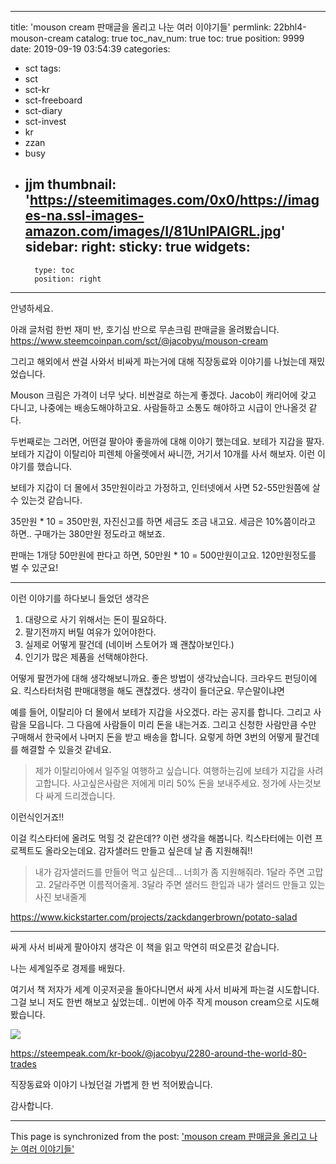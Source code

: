 
---
title: 'mouson cream 판매글을 올리고 나눈 여러 이야기들'
permlink: 22bhl4-mouson-cream
catalog: true
toc_nav_num: true
toc: true
position: 9999
date: 2019-09-19 03:54:39
categories:
- sct
tags:
- sct
- sct-kr
- sct-freeboard
- sct-diary
- sct-invest
- kr
- zzan
- busy
- jjm
thumbnail: 'https://steemitimages.com/0x0/https://images-na.ssl-images-amazon.com/images/I/81UnIPAIGRL.jpg'
sidebar:
    right:
        sticky: true
widgets:
    -
        type: toc
        position: right
---


안녕하세요.

아래 글처럼 한번 재미 반, 호기심 반으로 무손크림 판매글을 올려봤습니다.
https://www.steemcoinpan.com/sct/@jacobyu/mouson-cream

그리고 해외에서 싼걸 사와서 비싸게 파는거에 대해 직장동료와 이야기를 나눴는데 재밌었습니다.

Mouson 크림은 가격이 너무 낮다. 비싼걸로 하는게 좋겠다. Jacob이 캐리어에 갖고 다니고, 나중에는 배송도해야하고요. 사람들하고 소통도 해야하고 시급이 안나올것 같다.

두번째로는 그러면, 어떤걸 팔아야 좋을까에 대해 이야기 했는데요. 보테가 지갑을 팔자. 보테가 지갑이 이탈리아 피렌체 아울렛에서 싸니깐, 거기서 10개를 사서 해보자. 이런 이야기를 했습니다.

보테가 지갑이 더 몰에서 35만원이라고 가정하고, 인터넷에서 사면 52-55만원쯤에 살 수 있는것 같습니다.

35만원 * 10 = 350만원, 자진신고를 하면 세금도 조금 내고요. 세금은 10%쯤이라고 하면.. 구매가는 380만원 정도라고 해보죠.

판매는 1개당 50만원에 판다고 하면, 50만원 * 10 = 500만원이고요. 120만원정도를 벌 수 있군요!


----

이런 이야기를 하다보니 들었던 생각은

1. 대량으로 사기 위해서는 돈이 필요하다.
2. 팔기전까지 버틸 여유가 있어야한다.
3. 실제로 어떻게 팔건데 (네이버 스토어가 꽤 괜찮아보인다.)
4. 인기가 많은 제품을 선택해야한다. 

어떻게 팔껀가에 대해 생각해보니까요. 좋은 방법이 생각났습니다. 크라우드 펀딩이에요. 킥스타터처럼 판매대행을 해도 괜찮겠다. 생각이 들더군요. 무슨말이냐면

예를 들어, 이탈리아 더 몰에서 보테가 지갑을 사오겠다. 라는 공지를 합니다. 그리고 사람을 모읍니다.  그 다음에 사람들이 미리 돈을 내는거죠. 그리고 신청한 사람만큼 수만 구매해서 한국에서 나머지 돈을 받고 배송을 합니다. 요렇게 하면 3번의 어떻게 팔건데를 해결할 수 있을것 같네요.

> 제가 이탈리아에서 일주일 여행하고 싶습니다. 여행하는김에 보테가 지갑을 사려고합니다. 사고싶은사람은 저에게 미리 50% 돈을 보내주세요. 정가에 사는것보다 싸게 드리겠습니다. 

이런식인거죠!!

이걸 킥스타터에 올려도 먹힐 것 같은데?? 이런 생각을 해봅니다.  킥스타터에는 이런 프로젝트도 올라오는데요. 감자샐러드 만들고 싶은데 날 좀 지원해줘!!

> 내가 감자샐러드를 만들어 먹고 싶은데... 너희가 좀 지원해줘라.  1달라 주면 고맙고. 2달라주면 이름적어줄게. 3달라 주면 샐러드 한입과 내가 샐러드 만들고 있는 사진 보내줄게

https://www.kickstarter.com/projects/zackdangerbrown/potato-salad


---

싸게 사서 비싸게 팔아야지 생각은 이 책을 읽고 막연히 떠오른것 같습니다.

나는 세계일주로 경제를 배웠다.

여기서 책 저자가 세계 이곳저곳을 돌아다니면서 싸게 사서 비싸게 파는걸 시도합니다. 그걸 보니 저도 한번 해보고 싶었는데.. 이번에 아주 작게 mouson cream으로 시도해봤습니다.  

![](https://steemitimages.com/0x0/https://images-na.ssl-images-amazon.com/images/I/81UnIPAIGRL.jpg)

https://steempeak.com/kr-book/@jacobyu/2280-around-the-world-80-trades

직장동료와 이야기 나눴던걸 가볍게 한 번 적어봤습니다.

감사합니다.

- - -

This page is synchronized from the post: ['mouson cream 판매글을 올리고 나눈 여러 이야기들'](https://steemit.com/@jacobyu/22bhl4-mouson-cream)
